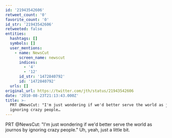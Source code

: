 ```yaml
---
id: '21943542606'
retweet_count: '0'
favorite_count: '0'
id_str: '21943542606'
retweeted: false
entities:
  hashtags: []
  symbols: []
  user_mentions:
    - name: NewsCut
      screen_name: newscut
      indices:
        - '4'
        - '12'
      id_str: '1472840792'
      id: '1472840792'
  urls: []
original_url: https://twitter.com/jth/status/21943542606
date: '2010-08-23T21:13:43.000Z'
title: >-
  PRT @NewsCut: "I'm just wondering if we'd better serve the world as journos by
  ignoring crazy people…
---
```


PRT @NewsCut: "I'm just wondering if we'd better serve the world as journos by ignoring crazy people." Uh, yeah, just a little bit.